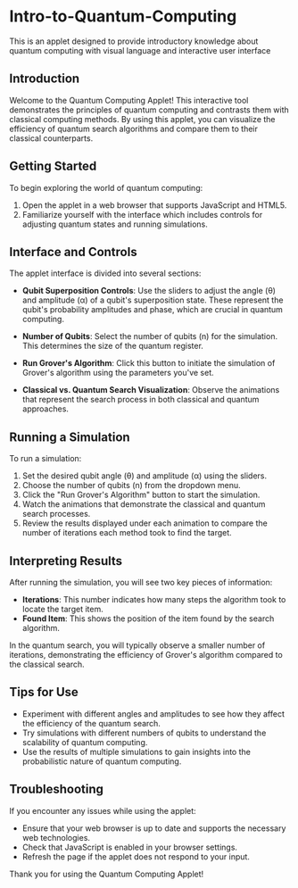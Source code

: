 # Intro-to-Quantum-Computing
This is an applet designed to provide introductory knowledge about quantum computing with visual language and interactive user interface

## Introduction
Welcome to the Quantum Computing Applet! This interactive tool demonstrates the principles of quantum computing and contrasts them with classical computing methods. By using this applet, you can visualize the efficiency of quantum search algorithms and compare them to their classical counterparts.

## Getting Started
To begin exploring the world of quantum computing:

1. Open the applet in a web browser that supports JavaScript and HTML5.
2. Familiarize yourself with the interface which includes controls for adjusting quantum states and running simulations.

## Interface and Controls
The applet interface is divided into several sections:

- **Qubit Superposition Controls**: Use the sliders to adjust the angle (θ) and amplitude (α) of a qubit's superposition state. These represent the qubit's probability amplitudes and phase, which are crucial in quantum computing.
  
- **Number of Qubits**: Select the number of qubits (n) for the simulation. This determines the size of the quantum register.

- **Run Grover's Algorithm**: Click this button to initiate the simulation of Grover's algorithm using the parameters you've set.

- **Classical vs. Quantum Search Visualization**: Observe the animations that represent the search process in both classical and quantum approaches.

## Running a Simulation
To run a simulation:

1. Set the desired qubit angle (θ) and amplitude (α) using the sliders.
2. Choose the number of qubits (n) from the dropdown menu.
3. Click the "Run Grover's Algorithm" button to start the simulation.
4. Watch the animations that demonstrate the classical and quantum search processes.
5. Review the results displayed under each animation to compare the number of iterations each method took to find the target.

## Interpreting Results
After running the simulation, you will see two key pieces of information:

- **Iterations**: This number indicates how many steps the algorithm took to locate the target item.
- **Found Item**: This shows the position of the item found by the search algorithm.

In the quantum search, you will typically observe a smaller number of iterations, demonstrating the efficiency of Grover's algorithm compared to the classical search.

## Tips for Use
- Experiment with different angles and amplitudes to see how they affect the efficiency of the quantum search.
- Try simulations with different numbers of qubits to understand the scalability of quantum computing.
- Use the results of multiple simulations to gain insights into the probabilistic nature of quantum computing.

## Troubleshooting
If you encounter any issues while using the applet:
- Ensure that your web browser is up to date and supports the necessary web technologies.
- Check that JavaScript is enabled in your browser settings.
- Refresh the page if the applet does not respond to your input.


Thank you for using the Quantum Computing Applet!
